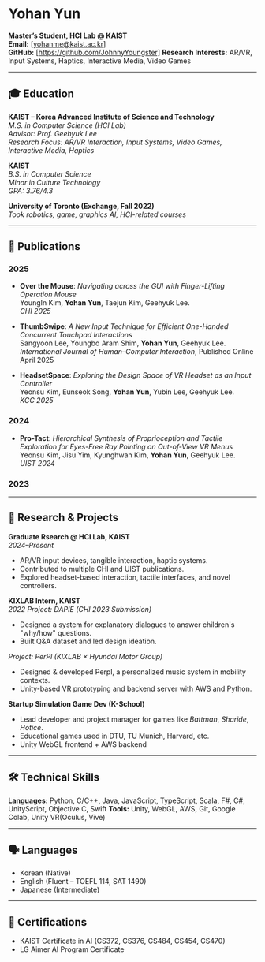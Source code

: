# Yohan Yun

**Master’s Student, HCI Lab @ KAIST**  
**Email:** [yohanme@kaist.ac.kr]  
**GitHub:** [https://github.com/JohnnyYoungster]
**Research Interests:** AR/VR, Input Systems, Haptics, Interactive Media, Video Games  

---

## 🎓 Education

**KAIST – Korea Advanced Institute of Science and Technology**  
_M.S. in Computer Science (HCI Lab)_  
_Advisor: Prof. Geehyuk Lee_  
_Research Focus: AR/VR Interaction, Input Systems, Video Games, Interactive Media, Haptics_  

**KAIST**  
_B.S. in Computer Science_  
_Minor in Culture Technology_  
_GPA: 3.76/4.3_

**University of Toronto (Exchange, Fall 2022)**  
_Took robotics, game, graphics AI, HCI-related courses_

---

## 📄 Publications

### 2025
- **Over the Mouse**: *Navigating across the GUI with Finger-Lifting Operation Mouse*  
  YoungIn Kim, **Yohan Yun**, Taejun Kim, Geehyuk Lee.  
  *CHI 2025*

- **ThumbSwipe**: *A New Input Technique for Efficient One-Handed Concurrent Touchpad Interactions*  
  Sangyoon Lee, Youngbo Aram Shim, **Yohan Yun**, Geehyuk Lee.  
  *International Journal of Human–Computer Interaction*, Published Online April 2025

- **HeadsetSpace**: *Exploring the Design Space of VR Headset as an Input Controller*  
  Yeonsu Kim, Eunseok Song, **Yohan Yun**, Yubin Lee, Geehyuk Lee.  
  *KCC 2025*

### 2024

- **Pro-Tact**: *Hierarchical Synthesis of Proprioception and Tactile Exploration for Eyes-Free Ray Pointing on Out-of-View VR Menus*  
  Yeonsu Kim, Jisu Yim, Kyunghwan Kim, **Yohan Yun**, Geehyuk Lee.  
  *UIST 2024*

### 2023

---

## 🧪 Research & Projects

**Graduate Rsearch @ HCI Lab, KAIST**  
_2024–Present_  
- AR/VR input devices, tangible interaction, haptic systems.
- Contributed to multiple CHI and UIST publications.
- Explored headset-based interaction, tactile interfaces, and novel controllers.

**KIXLAB Intern, KAIST**  
_2022_
_Project: DAPIE (CHI 2023 Submission)_  
- Designed a system for explanatory dialogues to answer children's "why/how" questions.
- Built Q&A dataset and led design ideation.

_Project: PerPl (KIXLAB × Hyundai Motor Group)_  
- Designed & developed Perpl, a personalized music system in mobility contexts.
- Unity-based VR prototyping and backend server with AWS and Python.

**Startup Simulation Game Dev (K-School)**  
- Lead developer and project manager for games like *Battman*, *Sharide*, *Hotice*.
- Educational games used in DTU, TU Munich, Harvard, etc.
- Unity WebGL frontend + AWS backend

---

## 🛠 Technical Skills

**Languages:** Python, C/C++, Java, JavaScript, TypeScript, Scala, F#, C#, UnityScript, Objective C, Swift
**Tools:** Unity, WebGL, AWS, Git, Google Colab, Unity VR(Oculus, Vive)

---

## 🗣 Languages

- Korean (Native)  
- English (Fluent – TOEFL 114, SAT 1490)
- Japanese (Intermediate)

---

## 📜 Certifications

- KAIST Certificate in AI (CS372, CS376, CS484, CS454, CS470)  
- LG Aimer AI Program Certificate  

